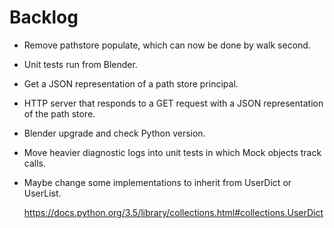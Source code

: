 Backlog
=======

-   Remove pathstore populate, which can now be done by walk second.

-   Unit tests run from Blender.

-   Get a JSON representation of a path store principal.

-   HTTP server that responds to a GET request with a JSON representation of the
    path store.

-   Blender upgrade and check Python version.

-   Move heavier diagnostic logs into unit tests in which Mock objects track
    calls.

-   Maybe change some implementations to inherit from UserDict or UserList.

    https://docs.python.org/3.5/library/collections.html#collections.UserDict
